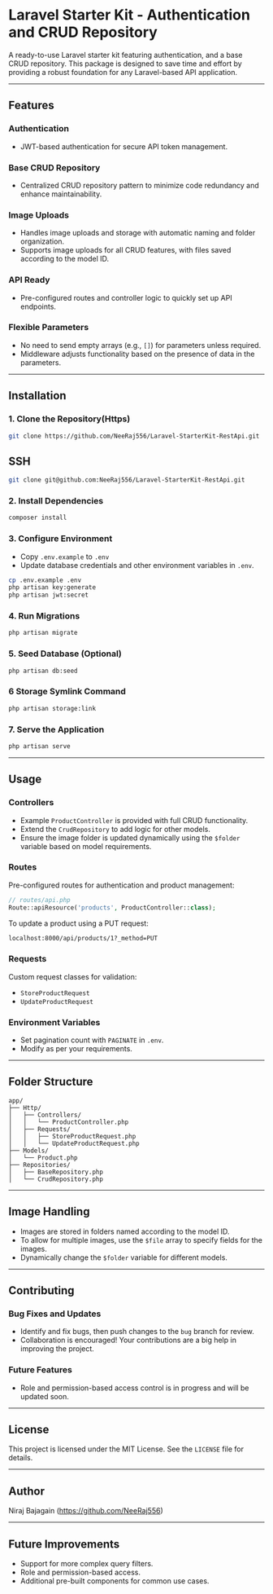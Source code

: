 # Laravel Starter Kit - Authentication and CRUD Repository

A ready-to-use Laravel starter kit featuring authentication, and a base CRUD repository. This package is designed to save time and effort by providing a robust foundation for any Laravel-based API application.

---

## Features

### **Authentication**

-   JWT-based authentication for secure API token management.

### **Base CRUD Repository**

-   Centralized CRUD repository pattern to minimize code redundancy and enhance maintainability.

### **Image Uploads**

-   Handles image uploads and storage with automatic naming and folder organization.
-   Supports image uploads for all CRUD features, with files saved according to the model ID.

### **API Ready**

-   Pre-configured routes and controller logic to quickly set up API endpoints.

### **Flexible Parameters**

-   No need to send empty arrays (e.g., `[]`) for parameters unless required.
-   Middleware adjusts functionality based on the presence of data in the parameters.

---

## Installation

### 1. Clone the Repository(Https)

```bash
git clone https://github.com/NeeRaj556/Laravel-StarterKit-RestApi.git
```

## SSH

```bash
git clone git@github.com:NeeRaj556/Laravel-StarterKit-RestApi.git
```

### 2. Install Dependencies

```bash
composer install
```

### 3. Configure Environment

-   Copy `.env.example` to `.env`
-   Update database credentials and other environment variables in `.env`.

```bash
cp .env.example .env
php artisan key:generate
php artisan jwt:secret
```

### 4. Run Migrations

```bash
php artisan migrate
```

### 5. Seed Database (Optional)

```bash
php artisan db:seed
```

### 6 Storage Symlink Command

```bash
php artisan storage:link
```

### 7. Serve the Application

```bash
php artisan serve
```

---

## Usage

### **Controllers**

-   Example `ProductController` is provided with full CRUD functionality.
-   Extend the `CrudRepository` to add logic for other models.
-   Ensure the image folder is updated dynamically using the `$folder` variable based on model requirements.

### **Routes**

Pre-configured routes for authentication and product management:

```php
// routes/api.php
Route::apiResource('products', ProductController::class);
```

To update a product using a PUT request:

```bash
localhost:8000/api/products/1?_method=PUT
```

### **Requests**

Custom request classes for validation:

-   `StoreProductRequest`
-   `UpdateProductRequest`

### **Environment Variables**

-   Set pagination count with `PAGINATE` in `.env`.
-   Modify as per your requirements.

---

## Folder Structure

```
app/
├── Http/
│   ├── Controllers/
│   │   └── ProductController.php
│   ├── Requests/
│   │   ├── StoreProductRequest.php
│   │   └── UpdateProductRequest.php
├── Models/
│   └── Product.php
├── Repositories/
│   ├── BaseRepository.php
│   └── CrudRepository.php
```

---

## Image Handling

-   Images are stored in folders named according to the model ID.
-   To allow for multiple images, use the `$file` array to specify fields for the images.
-   Dynamically change the `$folder` variable for different models.

---

## Contributing

### **Bug Fixes and Updates**

-   Identify and fix bugs, then push changes to the `bug` branch for review.
-   Collaboration is encouraged! Your contributions are a big help in improving the project.

### **Future Features**

-   Role and permission-based access control is in progress and will be updated soon.

---

## License

This project is licensed under the MIT License. See the `LICENSE` file for details.

---

## Author

Niraj Bajagain (https://github.com/NeeRaj556)

---

## Future Improvements

-   Support for more complex query filters.
-   Role and permission-based access.
-   Additional pre-built components for common use cases.
